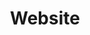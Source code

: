 ---
title: Website
description: This is my website
img: /img/projects/website.jpg
link: https://github.com/jman48/portfolio_site
---